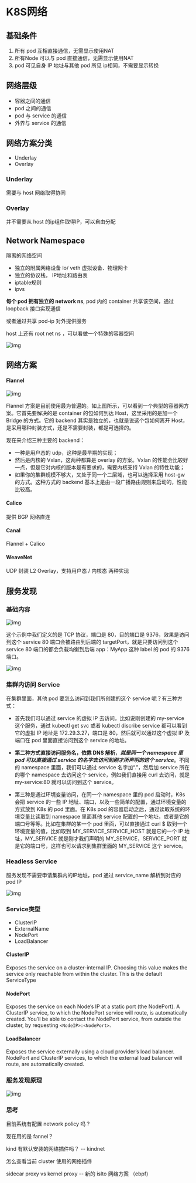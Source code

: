 # K8S网络

## 基础条件

1. 所有 pod 互相直接通信，无需显示使用NAT
2. 所有Node 可以与 pod 直接通信，无需显示使用NAT
3. pod 可见自身 IP 地址与其他 pod 所见 ip相同，不需要显示转换

## 网络层级

- 容器之间的通信
- pod 之间的通信
- pod 与 service 的通信
- 外界与 service 的通信

## 网络方案分类

- Underlay
- Overlay

### Underlay

需要与 host 网络取得协同

### Overlay

并不需要从 host 的ip组件取得IP，可以自由分配

## Network Namespace

隔离的网络空间

- 独立的附属网络设备 lo/ veth 虚拟设备、物理网卡
- 独立的协议栈， IP地址和路由表
- iptable规则
- ipvs

**每个 pod 拥有独立的 network ns**, pod 内的 container 共享该空间，通过 loopback 接口实现通信

或者通过共享 pod-ip 对外提供服务

host 上还有 root net ns ，可以看做一个特殊的容器空间

![img](https://edu.aliyun.com/files/course/2021/04-06/11064993e08f169449.png)

## 网络方案

#### Flannel

![img](https://edu.aliyun.com/files/course/2021/04-06/110743fc63ad493704.png)

Flannel 方案是目前使用最为普遍的。如上图所示，可以看到一个典型的容器网方案。它首先要解决的是 container 的包如何到达 Host，这里采用的是加一个 Bridge 的方式。它的 backend 其实是独立的，也就是说这个包如何离开 Host，是采用哪种封装方式，还是不需要封装，都是可选择的。

现在来介绍三种主要的 backend：

- 一种是用户态的 udp，这种是最早期的实现；
- 然后是内核的 Vxlan，这两种都算是 overlay 的方案。Vxlan 的性能会比较好一点，但是它对内核的版本是有要求的，需要内核支持 Vxlan 的特性功能；
- 如果你的集群规模不够大，又处于同一个二层域，也可以选择采用 host-gw 的方式。这种方式的 backend 基本上是由一段广播路由规则来启动的，性能比较高。

#### Calico

提供 BGP 网络直连

#### Canal

Flannel + Calico

#### WeaveNet

UDP 封装 L2 Overlay，支持用户态 / 内核态 两种实现



## 服务发现

### 基础内容

![img](https://edu.aliyun.com/files/course/2021/04-06/111018a9d728049128.png)

这个示例中我们定义的是 TCP 协议，端口是 80，目的端口是 9376，效果是访问到这个 service 80 端口会被路由到后端的 targetPort，就是只要访问到这个 service 80 端口的都会负载均衡到后端 app：MyApp 这种 label 的 pod 的 9376 端口。

![img](https://edu.aliyun.com/files/course/2021/04-06/11105603a4ef876654.png)

### 集群内访问 Service

在集群里面，其他 pod 要怎么访问到我们所创建的这个 service 呢？有三种方式：

- 首先我们可以通过 service 的虚拟 IP 去访问，比如说刚创建的 my-service 这个服务，通过 kubectl get svc 或者 kubectl discribe service 都可以看到它的虚拟 IP 地址是 172.29.3.27，端口是 80，然后就可以通过这个虚拟 IP 及端口在 pod 里面直接访问到这个 service 的地址。

- **第二种方式直接访问服务名，依靠 DNS 解析**，***就是同一个 namespace 里 pod 可以直接通过 service 的名字去访问到刚才所声明的这个 service***。不同的 namespace 里面，我们可以通过 service 名字加“.”，然后加 service 所在的哪个 namespace 去访问这个 service，例如我们直接用 curl 去访问，就是 my-service:80 就可以访问到这个 service。

- 第三种是通过环境变量访问，在同一个 namespace 里的 pod 启动时，K8s 会把 service 的一些 IP 地址、端口，以及一些简单的配置，通过环境变量的方式放到 K8s 的 pod 里面。在 K8s pod 的容器启动之后，通过读取系统的环境变量比读取到 namespace 里面其他 service 配置的一个地址，或者是它的端口号等等。比如在集群的某一个 pod 里面，可以直接通过 curl $ 取到一个环境变量的值，比如取到 MY_SERVICE_SERVICE_HOST 就是它的一个 IP 地址，MY_SERVICE 就是刚才我们声明的 MY_SERVICE，SERVICE_PORT 就是它的端口号，这样也可以请求到集群里面的 MY_SERVICE 这个 service。

### Headless Service

服务发现不需要申请集群内的IP地址，pod 通过 service_name 解析到对应的 pod IP

![img](https://edu.aliyun.com/files/course/2021/04-06/1112215e2648446658.png)

### Service类型

- ClusterIP
- ExternalName
- NodePort
- LoadBalancer

#### ClusterIP

Exposes the service on a cluster-internal IP. Choosing this value makes the service only reachable from within the cluster. This is the default ServiceType

#### NodePort

Exposes the service on each Node’s IP at a static port (the NodePort). A ClusterIP service, to which the NodePort service will route, is automatically created. You’ll be able to contact the NodePort service, from outside the cluster, by requesting `<NodeIP>:<NodePort>`.

#### LoadBalancer

Exposes the service externally using a cloud provider’s load balancer. NodePort and ClusterIP services, to which the external load balancer will route, are automatically created.

### 服务发现原理

![img](https://edu.aliyun.com/files/course/2021/04-06/112745100947316833.png)



### 思考

目前系统有配置 network policy 吗？

现在用的是 fannel？

kind 有默认安装的网络插件吗？ -- kindnet

怎么查看当前 cluster 使用的网络插件

sidecar proxy vs kernel proxy -- 新的 islto 网络方案 （ebpf)